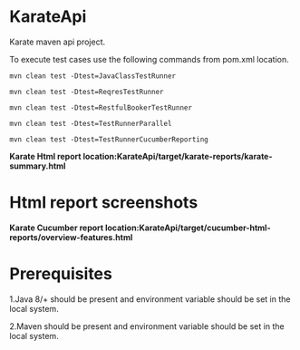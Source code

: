 # KarateApi
Karate maven api project.

To execute test cases use the following commands from pom.xml location.

`mvn clean test -Dtest=JavaClassTestRunner`

`mvn clean test -Dtest=ReqresTestRunner`

`mvn clean test -Dtest=RestfulBookerTestRunner`

`mvn clean test -Dtest=TestRunnerParallel`

`mvn clean test -Dtest=TestRunnerCucumberReporting`

**Karate Html report location:KarateApi/target/karate-reports/karate-summary.html**

# Html report screenshots


**Karate Cucumber report location:KarateApi/target/cucumber-html-reports/overview-features.html**

# Prerequisites

1.Java 8/+ should be present and environment variable should be set in the local system.

2.Maven should be present and environment variable should be set in the local system.



